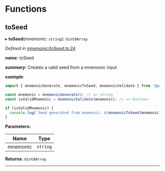 

# Functions

<a id="toseed"></a>

##  toSeed

▸ **toSeed**(mnemonic: *`string`*): `Uint8Array`

*Defined in [mnemonic/toSeed.ts:24](https://github.com/polkadot-js/common/blob/d1498d3/packages/util-crypto/src/mnemonic/toSeed.ts#L24)*

*__name__*: toSeed

*__summary__*: Creates a valid seed from a mnemonic input

*__example__*:   

```javascript
import { mnemonicGenerate, mnemonicToSeed, mnemonicValidate } from '@polkadot/util-crypto';

const mnemonic = mnemonicGenerate(); // => string
const isValidMnemonic = mnemonicValidate(mnemonic); // => boolean

if (isValidMnemonic) {
  console.log(`Seed generated from mnemonic: ${mnemonicToSeed(mnemonic)}`); => u8a
}
```

**Parameters:**

| Name | Type |
| ------ | ------ |
| mnemonic | `string` |

**Returns:** `Uint8Array`

___

